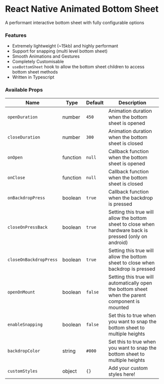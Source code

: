 # React Native Animated Bottom Sheet

A performant interactive bottom sheet with fully configurable options

### Features

- Extremely lightweight (~15kb) and highly performant
- Support for snapping (multi level bottom sheet)
- Smooth Animations and Gestures
- Completely Customisable
- `useBottomSheet` hook to allow the bottom sheet children to access bottom sheet methods
- Written in Typescript

### Available Props

| Name                   | Type     | Default | Description                                                                                            |
| ---------------------- | -------- | ------- | ------------------------------------------------------------------------------------------------------ |
| `openDuration`         | number   | `450`   | Animation duration when the bottom sheet is opened                                                     |
| `closeDuration`        | number   | `300`   | Animation duration when the bottom sheet is closed                                                     |
| `onOpen`               | function | `null`  | Callback function when the bottom sheet is opened                                                      |
| `onClose`              | function | `null`  | Callback function when the bottom sheet is closed                                                      |
| `onBackdropPress`      | boolean  | `true`  | Callback function when the backdrop is pressed                                                         |
| `closeOnPressBack`     | boolean  | `true`  | Setting this true will allow the bottom sheet to close when hardware back is pressed (only on android) |
| `closeOnBackdropPress` | boolean  | `true`  | Setting this true will allow the bottom sheet to close when backdrop is pressed                        |
| `openOnMount`          | boolean  | `false` | Setting this true will automatically open the bottom sheet when the parent component is mounted        |
| `enableSnapping`       | boolean  | `false` | Set this to true when you want to snap the bottom sheet to multiple heights                            |
| `backdropColor`        | string   | `#000`  | Set this to true when you want to snap the bottom sheet to multiple heights                            |
| `customStyles`         | object   | `{}`    | Add your custom styles here!                                                                           |
